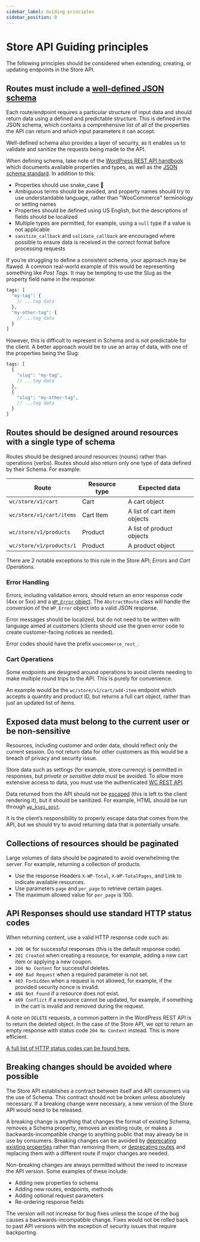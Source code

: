 ```yaml
---
sidebar_label: Guiding principles  
sidebar_position: 0
---
```


# Store API Guiding principles 

The following principles should be considered when extending, creating, or updating endpoints in the Store API.

## Routes must include a [well-defined JSON schema](https://developer.wordpress.org/rest-api/extending-the-rest-api/schema/)

Each route/endpoint requires a particular structure of input data and should return data using a defined and predictable structure. This is defined in the JSON schema, which contains a comprehensive list of all of the properties the API can return and which input parameters it can accept.

Well-defined schema also provides a layer of security, as it enables us to validate and sanitize the requests being made to the API.

When defining schema, take note of the [WordPress REST API handbook](https://developer.wordpress.org/rest-api/extending-the-rest-api/schema/) which documents available properties and types, as well as the [JSON schema standard](http://json-schema.org/). In addition to this:

* Properties should use snake_case 🐍
* Ambiguous terms should be avoided, and property names should try to use understandable language, rather than "WooCommerce" terminology or setting names
* Properties should be defined using US English, but the descriptions of fields should be localized
* Multiple types are permitted, for example, using a `null` type if a value is not applicable
* `sanitize_callback` and `validate_callback` are encouraged where possible to ensure data is received in the correct format before processing requests

If you’re struggling to define a consistent schema, your approach may be flawed. A common real-world example of this would be representing something like _Post Tags_. It may be tempting to use the Slug as the property field name in the response:

```php
tags: [
  "my-tag": {
    // ...tag data
  },
  "my-other-tag": {
    // ...tag data
  }
]
```

However, this is difficult to represent in Schema and is not predictable for the client. A better approach would be to use an array of data, with one of the properties being the Slug:

```php
tags: [
  {
    "slug": "my-tag",
    // ...tag data
  },
  {
    "slug": "my-other-tag",
    // ...tag data
  }
]
```

## Routes should be designed around resources with a single type of schema

Routes should be designed around resources (nouns) rather than operations (verbs). Routes should also return only one type of data defined by their Schema. For example:

| Route                    | Resource type | Expected data               |
| ------------------------ | ------------- | --------------------------- |
| `wc/store/v1/cart`       | Cart          | A cart object               |
| `wc/store/v1/cart/items` | Cart Item     | A list of cart item objects |
| `wc/store/v1/products`   | Product       | A list of product objects   |
| `wc/store/v1/products/1` | Product       | A product object            |

There are 2 notable exceptions to this rule in the Store API; _Errors_ and _Cart Operations_.

### Error Handling

Errors, including validation errors, should return an error response code (4xx or 5xx) and a [`WP_Error` object](https://developer.wordpress.org/reference/classes/wp_error/). The `AbstractRoute` class will handle the conversion of the `WP_Error` object into a valid JSON response.

Error messages should be localized, but do not need to be written with language aimed at customers (clients should use the given error code to create customer-facing notices as needed).

Error codes should have the prefix `woocommerce_rest_`.

### Cart Operations

Some endpoints are designed around operations to avoid clients needing to make multiple round trips to the API. This is purely for convenience.

An example would be the `wc/store/v1/cart/add-item` endpoint which accepts a quantity and product ID, but returns a full cart object, rather than just an updated list of items.

## Exposed data must belong to the current user or be non-sensitive

Resources, including customer and order data, should reflect only the current session. Do not return data for other customers as this would be a breach of privacy and security issue.

Store data such as settings (for example, store currency) is permitted in responses, but _private or sensitive data_ must be avoided. To allow more extensive access to data, you must use the authenticated [WC REST API](https://woocommerce.github.io/woocommerce-rest-api-docs/#introduction).

Data returned from the API should not be [escaped](https://developer.wordpress.org/themes/theme-security/data-sanitization-escaping/) (this is left to the client rendering it), but it should be sanitized. For example, HTML should be run through [`wp_kses_post`](https://developer.wordpress.org/reference/functions/wp_kses_post/).

It is the client’s responsibility to properly escape data that comes from the API, but we should try to avoid returning data that is potentially unsafe.

## Collections of resources should be paginated

Large volumes of data should be paginated to avoid overwhelming the server. For example, returning a collection of products.

* Use the response Headers `X-WP-Total`, `X-WP-TotalPages`, and Link to indicate available resources.
* Use parameters `page` and `per_page` to retrieve certain pages.
* The maximum allowed value for `per_page` is 100.

## API Responses should use standard HTTP status codes

When returning content, use a valid HTTP response code such as:

* `200 OK` for successful responses (this is the default response code).
* `201 Created` when creating a resource, for example, adding a new cart item or applying a new coupon.
* `204 No Content` for successful deletes.
* `400 Bad Request` when a required parameter is not set.
* `403 Forbidden` when a request is not allowed, for example, if the provided security nonce is invalid.
* `404 Not Found` if a resource does not exist.
* `409 Conflict` if a resource cannot be updated, for example, if something in the cart is invalid and removed during the request.

A note on `DELETE` requests, a common pattern in the WordPress REST API is to return the deleted object. In the case of the Store API, we opt to return an empty response with status code `204 No Content` instead. This is more efficient.

[A full list of HTTP status codes can be found here.](https://www.iana.org/assignments/http-status-codes/http-status-codes.xhtml)

## Breaking changes should be avoided where possible

The Store API establishes a contract between itself and API consumers via the use of Schema. This contract should not be broken unless absolutely necessary. If a breaking change were necessary, a new version of the Store API would need to be released.

A breaking change is anything that changes the format of existing Schema, removes a Schema property, removes an existing route, or makes a backwards-incompatible change to anything public that may already be in use by consumers. Breaking changes can be avoided by [deprecating existing properties](http://json-schema.org/draft/2019-09/json-schema-validation.html#rfc.section.9.3) rather than removing them, or [deprecating routes](https://datatracker.ietf.org/doc/html/rfc8594) and replacing them with a different route if major changes are needed.

Non-breaking changes are always permitted without the need to increase the API version. Some examples of these include:

* Adding new properties to schema
* Adding new routes, endpoints, methods
* Adding optional request parameters
* Re-ordering response fields

The version will not increase for bug fixes unless the scope of the bug causes a backwards-incompatible change. Fixes would not be rolled back to past API versions with the exception of security issues that require backporting.
